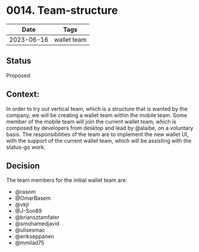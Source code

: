 # 0014. Team-structure

| Date | Tags |
|---|---|
| 2023-06-16 | wallet team |

## Status

Proposed

## Context:

In order to try out vertical team, which is a structure that is wanted by the company, we will be creating a wallet team within the mobile team.
Some member of the mobile team will join the current wallet team, which is composed by developers from desktop and lead by @alaibe, on a voluntary basis.
The responsibilities of the team are to implement the new wallet UI, with the support of the current wallet team, which will be assisting with the status-go work.

## Decision

The team members for the initial wallet team are:

- @rasom
- @OmarBasem
- @vkjr
- @J-Son89
- @briansztamfater
- @smohamedjavid
- @ulisesmac
- @erikseppanen
- @mmilad75
